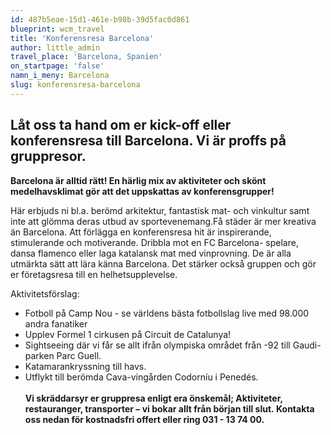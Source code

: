 ```yaml
---
id: 487b5eae-15d1-461e-b98b-39d5fac0d861
blueprint: wcm_travel
title: 'Konferensresa Barcelona'
author: little_admin
travel_place: 'Barcelona, Spanien'
on_startpage: 'false'
namn_i_meny: Barcelona
slug: konferensresa-barcelona
---
```

<h2>Låt oss ta hand om er kick-off eller konferensresa till Barcelona. Vi är proffs på gruppresor.</h2>
<p><strong>Barcelona är alltid rätt! En härlig mix av aktiviteter och skönt medelhavsklimat gör att det uppskattas av konferensgrupper!</strong></p>
<p>Här erbjuds ni bl.a. berömd arkitektur, fantastisk mat- och vinkultur samt inte att glömma deras utbud av sportevenemang.Få städer är mer kreativa än Barcelona. Att förlägga en konferensresa hit är inspirerande, stimulerande och motiverande. Dribbla mot en FC Barcelona- spelare, dansa flamenco eller laga katalansk mat med vinprovning. De är alla utmärkta sätt att lära känna Barcelona. Det stärker också gruppen och gör er företagsresa till en helhetsupplevelse.</p>
<p>Aktivitetsförslag:</p>
<ul>
<li>Fotboll på Camp Nou - se världens bästa fotbollslag live med 98.000 andra fanatiker</li>
<li>Upplev Formel 1 cirkusen på Circuit de Catalunya!</li>
<li>Sightseeing där vi får se allt ifrån olympiska området från -92 till Gaudi-parken Parc Guell.</li>
<li>Katamarankryssning till havs.</li>
<li>Utflykt till berömda Cava-vingården Codorní­u i Penedés.<br />
<b><br />
<strong>Vi skräddarsyr er gruppresa enligt era önskemål; Aktiviteter, restauranger, transporter – vi bokar allt från början till slut. <strong>Kontakta oss nedan för kostnadsfri offert eller ring 031 - 13 74 00.</strong></strong></b></li>
</ul>
